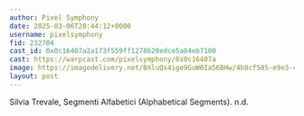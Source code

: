 ```yaml
---
author: Pixel Symphony
date: 2025-03-06T20:44:12+0000
username: pixelsymphony
fid: 232704
cast_id: 0x0c16407a2a173f559ff1278620edce5a84eb7100
cast: https://warpcast.com/pixelsymphony/0x0c16407a
image: https://imagedelivery.net/BXluQx4ige9GuW0Ia56BHw/4b8cf505-e9e3-4590-08d9-b1620b2d2800/original
layout: post
---
```

Silvia Trevale, Segmenti Alfabetici (Alphabetical Segments). n.d.  

<img src='https://imagedelivery.net/BXluQx4ige9GuW0Ia56BHw/4b8cf505-e9e3-4590-08d9-b1620b2d2800/original' alt='' referrerpolicy='no-referrer'/>